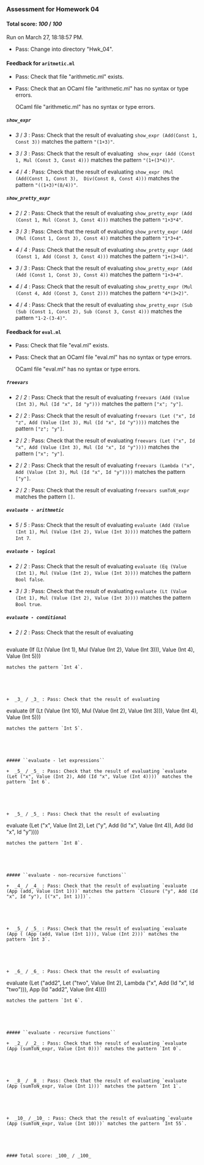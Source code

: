 ### Assessment for Homework 04

#### Total score: _100_ / _100_

Run on March 27, 18:18:57 PM.

+ Pass: Change into directory "Hwk_04".

#### Feedback for ``aritmetic.ml``

+ Pass: Check that file "arithmetic.ml" exists.

+ Pass: Check that an OCaml file "arithmetic.ml" has no syntax or type errors.

    OCaml file "arithmetic.ml" has no syntax or type errors.



##### ``show_expr``

+  _3_ / _3_ : Pass: Check that the result of evaluating `show_expr (Add(Const 1, Const 3))` matches the pattern `"(1+3)"`.

   



+  _3_ / _3_ : Pass: Check that the result of evaluating ` show_expr (Add (Const 1, Mul (Const 3, Const 4)))` matches the pattern `"(1+(3*4))"`.

   



+  _4_ / _4_ : Pass: Check that the result of evaluating `show_expr (Mul (Add(Const 1, Const 3),  Div(Const 8, Const 4)))` matches the pattern `"((1+3)*(8/4))"`.

   



##### ``show_pretty_expr``

+  _2_ / _2_ : Pass: Check that the result of evaluating `show_pretty_expr (Add (Const 1, Mul (Const 3, Const 4)))` matches the pattern `"1+3*4"`.

   



+  _3_ / _3_ : Pass: Check that the result of evaluating `show_pretty_expr (Add (Mul (Const 1, Const 3), Const 4))` matches the pattern `"1*3+4"`.

   



+  _4_ / _4_ : Pass: Check that the result of evaluating `show_pretty_expr (Add (Const 1, Add (Const 3, Const 4)))` matches the pattern `"1+(3+4)"`.

   



+  _3_ / _3_ : Pass: Check that the result of evaluating `show_pretty_expr (Add (Add (Const 1, Const 3), Const 4))` matches the pattern `"1+3+4"`.

   



+  _4_ / _4_ : Pass: Check that the result of evaluating `show_pretty_expr (Mul (Const 4, Add (Const 3, Const 2)))` matches the pattern `"4*(3+2)"`.

   



+  _4_ / _4_ : Pass: Check that the result of evaluating `show_pretty_expr (Sub (Sub (Const 1, Const 2), Sub (Const 3, Const 4)))` matches the pattern `"1-2-(3-4)"`.

   



#### Feedback for ``eval.ml``

+ Pass: Check that file "eval.ml" exists.

+ Pass: Check that an OCaml file "eval.ml" has no syntax or type errors.

    OCaml file "eval.ml" has no syntax or type errors.



##### ``freevars``

+  _2_ / _2_ : Pass: Check that the result of evaluating `freevars (Add (Value (Int 3), Mul (Id "x", Id "y")))` matches the pattern `["x"; "y"]`.

   



+  _2_ / _2_ : Pass: Check that the result of evaluating `freevars (Let ("x", Id "z", Add (Value (Int 3), Mul (Id "x", Id "y"))))` matches the pattern `["z"; "y"]`.

   



+  _2_ / _2_ : Pass: Check that the result of evaluating `freevars (Let ("x", Id "x", Add (Value (Int 3), Mul (Id "x", Id "y"))))` matches the pattern `["x"; "y"]`.

   



+  _2_ / _2_ : Pass: Check that the result of evaluating `freevars (Lambda ("x", Add (Value (Int 3), Mul (Id "x", Id "y"))))` matches the pattern `["y"]`.

   



+  _2_ / _2_ : Pass: Check that the result of evaluating `freevars sumToN_expr` matches the pattern `[]`.

   



##### ``evaluate - arithmetic``

+  _5_ / _5_ : Pass: Check that the result of evaluating `evaluate (Add (Value (Int 1), Mul (Value (Int 2), Value (Int 3))))` matches the pattern `Int 7`.

   



##### ``evaluate - logical``

+  _2_ / _2_ : Pass: Check that the result of evaluating `evaluate (Eq (Value (Int 1), Mul (Value (Int 2), Value (Int 3))))` matches the pattern `Bool false`.

   



+  _3_ / _3_ : Pass: Check that the result of evaluating `evaluate (Lt (Value (Int 1), Mul (Value (Int 2), Value (Int 3))))` matches the pattern `Bool true`.

   



##### ``evaluate - conditional``

+  _2_ / _2_ : Pass: Check that the result of evaluating 
   ```
evaluate (If (Lt (Value (Int 1), Mul (Value (Int 2), Value (Int 3))), Value (Int 4), Value (Int 5)))
   ```
 matches the pattern `Int 4`.

   



+  _3_ / _3_ : Pass: Check that the result of evaluating 
   ```
evaluate (If (Lt (Value (Int 10), Mul (Value (Int 2), Value (Int 3))), Value (Int 4), Value (Int 5)))
   ```
 matches the pattern `Int 5`.

   



##### ``evaluate - let expressions``

+  _5_ / _5_ : Pass: Check that the result of evaluating `evaluate (Let ("x", Value (Int 2), Add (Id "x", Value (Int 4))))` matches the pattern `Int 6`.

   



+  _5_ / _5_ : Pass: Check that the result of evaluating 
   ```
evaluate (Let ("x", Value (Int 2), Let ("y", Add (Id "x", Value (Int 4)), Add (Id "x", Id "y"))))
   ```
 matches the pattern `Int 8`.

   



##### ``evaluate - non-recursive functions``

+  _4_ / _4_ : Pass: Check that the result of evaluating `evaluate (App (add, Value (Int 1)))` matches the pattern `Closure ("y", Add (Id "x", Id "y"), [("x", Int 1)])`.

   



+  _5_ / _5_ : Pass: Check that the result of evaluating `evaluate (App ( (App (add, Value (Int 1))), Value (Int 2)))` matches the pattern `Int 3`.

   



+  _6_ / _6_ : Pass: Check that the result of evaluating 
   ```
evaluate (Let ("add2", Let ("two", Value (Int 2), Lambda ("x", Add (Id "x", Id "two"))), App (Id "add2", Value (Int 4))))
   ```
 matches the pattern `Int 6`.

   



##### ``evaluate - recursive functions``

+  _2_ / _2_ : Pass: Check that the result of evaluating `evaluate (App (sumToN_expr, Value (Int 0)))` matches the pattern `Int 0`.

   



+  _8_ / _8_ : Pass: Check that the result of evaluating `evaluate (App (sumToN_expr, Value (Int 1)))` matches the pattern `Int 1`.

   



+  _10_ / _10_ : Pass: Check that the result of evaluating `evaluate (App (sumToN_expr, Value (Int 10)))` matches the pattern `Int 55`.

   



#### Total score: _100_ / _100_

